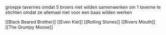 groepje tavernes omdat 5 broers niet wilden samenwerken om 1 taverne te stichten omdat ze allemaal niet voor een baas wilden werken

[[Black Beared Brother]]
[[Even Kiel]]
[[Rolling Stones]]
[[Rivers Mouth]]
[[The Grumpy Moose]]